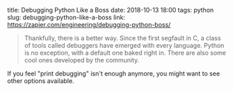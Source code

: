 title: Debugging Python Like a Boss
date: 2018-10-13 18:00
tags: python
slug: debugging-python-like-a-boss
link: https://zapier.com/engineering/debugging-python-boss/

> Thankfully, there is a better way. Since the first segfault in C, 
> a class of tools called debuggers have emerged with every language. 
> Python is no exception, with a default one baked right in.
> There are also some cool ones developed by the community.

If you feel "print debugging" isn't enough anymore,
you might want to see other options available.